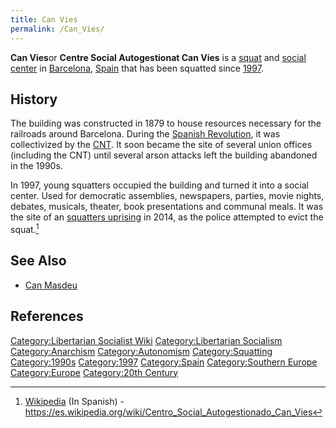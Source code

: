 ```yaml
---
title: Can Vies
permalink: /Can_Vies/
---
```


**Can Vies**or **Centre Social Autogestionat Can Vies** is a
[squat](List_of_Squats "wikilink") and [social
center](Social_Center "wikilink") in
[Barcelona](Squatting_in_Barcelona,_Spain "wikilink"),
[Spain](Spain "wikilink") that has been squatted since
[1997](Timeline_of_Libertarian_Socialism_in_Southern_Europe "wikilink").

## History

The building was constructed in 1879 to house resources necessary for
the railroads around Barcelona. During the [Spanish
Revolution](First_Spanish_Revolution "wikilink"), it was collectivized
by the [CNT](National_Confederation_of_Labour_(Spain) "wikilink"). It
soon became the site of several union offices (including the CNT) until
several arson attacks left the building abandoned in the 1990s.

In 1997, young squatters occupied the building and turned it into a
social center. Used for democratic assemblies, newspapers, parties,
movie nights, debates, musicals, theater, book presentations and
communal meals. It was the site of an [squatters
uprising](Battle_for_Can_Vies "wikilink") in 2014, as the police
attempted to evict the squat.[^1]

## See Also

- [Can Masdeu](Can_Masdeu "wikilink")

## References

<references />

[Category:Libertarian Socialist
Wiki](Category:Libertarian_Socialist_Wiki "wikilink")
[Category:Libertarian
Socialism](Category:Libertarian_Socialism "wikilink")
[Category:Anarchism](Category:Anarchism "wikilink")
[Category:Autonomism](Category:Autonomism "wikilink")
[Category:Squatting](Category:Squatting "wikilink")
[Category:1990s](Category:1990s "wikilink")
[Category:1997](Category:1997 "wikilink")
[Category:Spain](Category:Spain "wikilink") [Category:Southern
Europe](Category:Southern_Europe "wikilink")
[Category:Europe](Category:Europe "wikilink") [Category:20th
Century](Category:20th_Century "wikilink")

[^1]: [Wikipedia](Wikipedia "wikilink") (In Spanish) -
    <https://es.wikipedia.org/wiki/Centro_Social_Autogestionado_Can_Vies>
